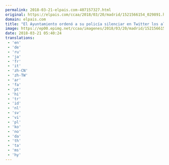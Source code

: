 ```yaml
---
permalink: 2018-03-21-elpais.com-407157327.html
original: https://elpais.com/ccaa/2018/03/20/madrid/1521566154_029891.html#?ref=rss&format=simple&link=link
domain: elpais.com
title: "El Ayuntamiento ordenó a su policía silenciar en Twitter los altercados de Lavapiés"
image: https://ep00.epimg.net/ccaa/imagenes/2018/03/20/madrid/1521566154_029891_1521566323_rrss_normal.jpg
date: 2018-03-21 05:40:24
translations: 
 - 'en'
 - 'de'
 - 'ru'
 - 'ja'
 - 'fr'
 - 'it'
 - 'zh-CN'
 - 'zh-TW'
 - 'ar'
 - 'fa'
 - 'pt'
 - 'hi'
 - 'tr'
 - 'id'
 - 'nl'
 - 'sv'
 - 'vi'
 - 'pl'
 - 'ko'
 - 'no'
 - 'da'
 - 'th'
 - 'ta'
 - 'ms'
 - 'hy'
---
```


